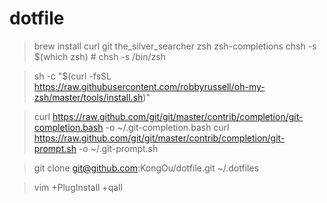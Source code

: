 # dotfile

> brew install curl git the_silver_searcher zsh zsh-completions
> chsh -s $(which zsh) # chsh -s /bin/zsh

> sh -c "$(curl -fsSL https://raw.githubusercontent.com/robbyrussell/oh-my-zsh/master/tools/install.sh)"

> curl https://raw.github.com/git/git/master/contrib/completion/git-completion.bash -o ~/.git-completion.bash
> curl https://raw.github.com/git/git/master/contrib/completion/git-prompt.sh -o ~/.git-prompt.sh

> git clone git@github.com:KongOu/dotfile.git ~/.dotfiles

> vim +PlugInstall +qall
